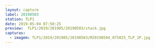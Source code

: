 ```yaml
---
layout: capture
label: 20190503
station: TLP1
date: 2019-05-04 07:50:25
preview:  TLP1/2019/201905/20190503/stack.jpg
capturas:
  - imagem: TLP1/2019/201905/20190503/M20190504_075025_TLP_1P.jpg
---
```

